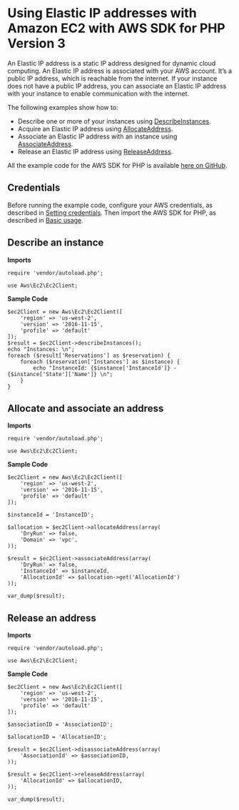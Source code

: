 # Using Elastic IP addresses with Amazon EC2 with AWS SDK for PHP Version 3<a name="ec2-examples-using-elastic-ip-addresses"></a>

An Elastic IP address is a static IP address designed for dynamic cloud computing\. An Elastic IP address is associated with your AWS account\. It’s a public IP address, which is reachable from the internet\. If your instance does not have a public IP address, you can associate an Elastic IP address with your instance to enable communication with the internet\.

The following examples show how to:
+ Describe one or more of your instances using [DescribeInstances](https://docs.aws.amazon.com/aws-sdk-php/v3/api/api-ec2-2016-11-15.html#describeinstances)\.
+ Acquire an Elastic IP address using [AllocateAddress](https://docs.aws.amazon.com/aws-sdk-php/v3/api/api-ec2-2016-11-15.html#allocateaddress)\.
+ Associate an Elastic IP address with an instance using [AssociateAddress](https://docs.aws.amazon.com/aws-sdk-php/v3/api/api-ec2-2016-11-15.html#associateaddress)\.
+ Release an Elastic IP address using [ReleaseAddress](https://docs.aws.amazon.com/aws-sdk-php/v3/api/api-ec2-2016-11-15.html#releaseaddress)\.

All the example code for the AWS SDK for PHP is available [here on GitHub](https://github.com/awsdocs/aws-doc-sdk-examples/tree/main/php/example_code)\.

## Credentials<a name="credentials"></a>

Before running the example code, configure your AWS credentials, as described in [Setting credentials](guide_credentials.md)\. Then import the AWS SDK for PHP, as described in [Basic usage](getting-started_basic-usage.md)\.

## Describe an instance<a name="describe-an-instance"></a>

 **Imports** 

```
require 'vendor/autoload.php';

use Aws\Ec2\Ec2Client;
```

 **Sample Code** 

```
$ec2Client = new Aws\Ec2\Ec2Client([
    'region' => 'us-west-2',
    'version' => '2016-11-15',
    'profile' => 'default'
]);
$result = $ec2Client->describeInstances();
echo "Instances: \n";
foreach ($result['Reservations'] as $reservation) {
    foreach ($reservation['Instances'] as $instance) {
        echo "InstanceId: {$instance['InstanceId']} - {$instance['State']['Name']} \n";
    }
}
```

## Allocate and associate an address<a name="allocate-and-associate-an-address"></a>

 **Imports** 

```
require 'vendor/autoload.php';

use Aws\Ec2\Ec2Client;
```

 **Sample Code** 

```
$ec2Client = new Aws\Ec2\Ec2Client([
    'region' => 'us-west-2',
    'version' => '2016-11-15',
    'profile' => 'default'
]);

$instanceId = 'InstanceID';

$allocation = $ec2Client->allocateAddress(array(
    'DryRun' => false,
    'Domain' => 'vpc',
));

$result = $ec2Client->associateAddress(array(
    'DryRun' => false,
    'InstanceId' => $instanceId,
    'AllocationId' => $allocation->get('AllocationId')
));

var_dump($result);
```

## Release an address<a name="release-an-address"></a>

 **Imports** 

```
require 'vendor/autoload.php';

use Aws\Ec2\Ec2Client;
```

 **Sample Code** 

```
$ec2Client = new Aws\Ec2\Ec2Client([
    'region' => 'us-west-2',
    'version' => '2016-11-15',
    'profile' => 'default'
]);

$associationID = 'AssociationID';

$allocationID = 'AllocationID';

$result = $ec2Client->disassociateAddress(array(
    'AssociationId' => $associationID,
));

$result = $ec2Client->releaseAddress(array(
    'AllocationId' => $allocationID,
));

var_dump($result);
```